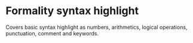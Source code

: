 # Formality syntax highlight

Covers basic syntax highlight as numbers, arithmetics, logical operations, punctuation, comment and keywords.



